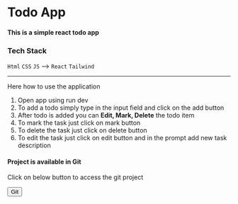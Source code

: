 # Todo App
#### This is a simple react todo app 

### Tech Stack
``` Html ```
``` CSS ```
``` JS ```
    --> ``` React ```
    ``` Tailwind ```
<hr color="violet"/>

<p>Here how to use the application</p>

<ol>
    <li>Open app using run dev</li>
    <li>To add a todo simply type in the input field and click on the add button</li>
    <li>After todo is added you can
    <strong>Edit, Mark, Delete</strong> the todo item
    </li>
    <li>To mark the task just click on mark button</li>
    <li>To delete the task just click on delete button</li>
    <li>To edit the task just click on edit button and in the prompt add new task description</li>
</ol>

<h4>Project is available in Git</h4>
<p>Click on below button to access the git project</p>
<button><a href="https://github.com/Org77377/react-todo-app/" style="color:black;text-decoration:none;">Git</a></button>